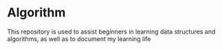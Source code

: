 # Algorithm
This repository is used to assist beginners in learning data structures and algorithms, as well as to document my learning life
